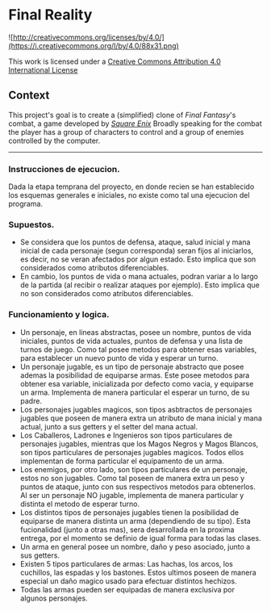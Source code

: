 Final Reality
=============

![http://creativecommons.org/licenses/by/4.0/](https://i.creativecommons.org/l/by/4.0/88x31.png)

This work is licensed under a 
[Creative Commons Attribution 4.0 International License](http://creativecommons.org/licenses/by/4.0/)

Context
-------

This project's goal is to create a (simplified) clone of _Final Fantasy_'s combat, a game developed
by [_Square Enix_](https://www.square-enix.com)
Broadly speaking for the combat the player has a group of characters to control and a group of 
enemies controlled by the computer.

---

### Instrucciones de ejecucion.
Dada la etapa temprana del proyecto, en donde recien se han establecido los esquemas generales e iniciales, no existe como tal una ejecucion del programa.
### Supuestos.
* Se considera que los puntos de defensa, ataque, salud inicial y mana inicial de cada personaje (segun corresponda) seran fijos al iniciarlos, es decir, no se veran afectados por algun estado. Esto implica que son considerados como atributos diferenciables.
* En cambio, los puntos de vida o mana actuales, podran variar a lo largo de la partida (al recibir o realizar ataques por ejemplo). Esto implica que no son considerados como atributos diferenciables.
### Funcionamiento y logica.
* Un personaje, en lineas abstractas, posee un nombre, puntos de vida iniciales, puntos de vida actuales, puntos de defensa y una lista de turnos de juego. Como tal posee metodos para obtener esas variables, para establecer un nuevo punto de vida y esperar un turno.
* Un personaje jugable, es un tipo de personaje abstracto que posee ademas la posibilidad de equiparse armas. Este posee metodos para obtener esa variable, inicializada por defecto como vacia, y equiparse un arma. Implementa de manera particular el esperar un turno, de su padre.
* Los personajes jugables magicos, son tipos asbtractos de personajes jugables que poseen de manera extra un atributo de mana inicial y mana actual, junto a sus getters y el setter del mana actual.
* Los Caballeros, Ladrones e Ingenieros son tipos particulares de personajes jugables, mientras que los Magos Negros y Magos Blancos, son tipos particulares de personajes jugables magicos. Todos ellos implementan de forma particular el equipamento de un arma.
* Los enemigos, por otro lado, son tipos particulares de un personaje, estos no son jugables. Como tal poseen de manera extra un peso y puntos de ataque, junto con sus respectivos metodos para obtenerlos. Al ser un personaje NO jugable, implementa de manera particular y distinta el metodo de esperar turno.
* Los distintos tipos de personajes jugables tienen la posibilidad de equiparse de manera distinta un arma (dependiendo de su tipo). Esta fucionalidad (junto a otras mas), sera desarrollada en la proxima entrega, por el momento se definio de igual forma para todas las clases.
* Un arma en general posee un nombre, daño y peso asociado, junto a sus getters.
* Existen 5 tipos particulares de armas: Las hachas, los arcos, los cuchillos, las espadas y los bastones. Estos ultimos poseen de manera especial un daño magico usado para efectuar distintos hechizos.
* Todas las armas pueden ser equipadas de manera exclusiva por algunos personajes.
